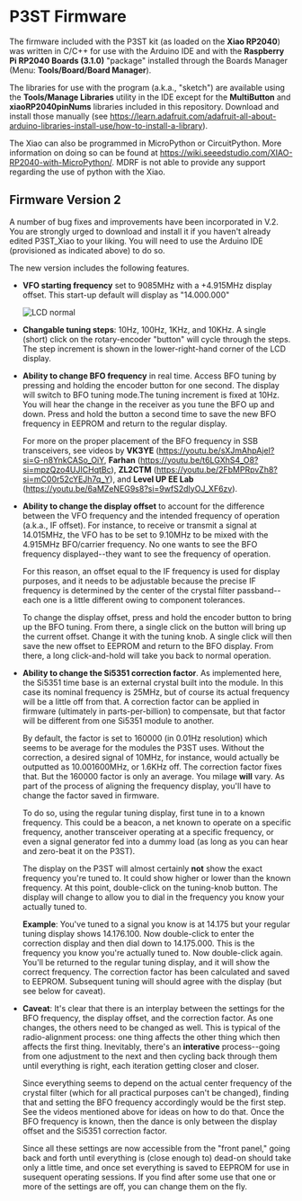 # P3ST Firmware

The firmware included with the P3ST kit (as loaded on the **Xiao RP2040**) was written in C/C++ for use with the Arduino IDE and with the **Raspberry Pi RP2040 Boards (3.1.0)** "package" installed through the Boards Manager (Menu: **Tools/Board/Board Manager**). 

The libraries for use with the program (a.k.a., "sketch") are available using the **Tools/Manage Libraries** utility in the IDE except for the **MultiButton** and **xiaoRP2040pinNums** libraries included in this repository. Download and install those manually (see <https://learn.adafruit.com/adafruit-all-about-arduino-libraries-install-use/how-to-install-a-library>).

The Xiao can also be programmed in MicroPython or CircuitPython. More information on doing so can be found at <https://wiki.seeedstudio.com/XIAO-RP2040-with-MicroPython/>. MDRF is not able to provide any support regarding the use of python with the Xiao.



## Firmware Version 2
A number of bug fixes and improvements have been incorporated in V.2. You are strongly urged to download and install it if you haven't already edited P3ST_Xiao to your liking. You will need to use the Arduino IDE (provisioned as indicated above) to do so.

The new version includes the following features.

* **VFO starting frequency** set to 9085MHz with a +4.915MHz display offset. This start-up default will display as "14.000.000"
     
   ![LCD normal](https://mostlydiyrf.com/wp-content/uploads/2024/03/LCD_normal.jpg)
* **Changable tuning steps**: 10Hz, 100Hz, 1KHz, and 10KHz. A single (short) click on the rotary-encoder "button" will cycle through the steps. The step increment is shown in the lower-right-hand corner of the LCD display.
* **Ability to change BFO frequency** in real time. Access BFO tuning by pressing and holding the encoder button for one second. The display will switch to BFO tuning mode.The tuning increment is fixed at 10Hz. You will hear the change in the receiver as you tune the BFO up and down. Press and hold the button a second time to save the new BFO frequency in EEPROM and return to the regular display.
 
  For more on the proper placement of the BFO frequency in SSB transceivers, see videos by **VK3YE** (<https://youtu.be/sXJmAhpAjeI?si=G-n8YnkCASo_OiY>, **Farhan** (<https://youtu.be/t6LGXhS4_O8?si=mpzQzo4UJICHqtBc>), **ZL2CTM** (<https://youtu.be/2FbMPRpvZh8?si=mC00r52cYEJh7q_Y>), and **Level UP EE Lab** (<https://youtu.be/6aMZeNEG9s8?si=9wfS2dIyOJ_XF6zv>).
* **Ability to change the display offset** to account for the difference between the VFO frequency and the intended frequency of operation (a.k.a., IF offset). For instance, to receive or transmit a signal at 14.015MHz, the VFO has to be set to 9.10MHz to be mixed with the 4.915MHz BFO/carrier frequency. No one wants to see the BFO frequency displayed--they want to see the frequency of operation.

   For this reason, an offset equal to the IF frequency is used for display purposes, and it needs to be adjustable because the precise IF frequency is determined by the center of the crystal filter passband--each one is a little different owing to component tolerances.

  To change the display offset, press and hold the encoder button to bring up the BFO tuning. From there, a single click on the button will bring up the current offset. Change it with the tuning knob. A single click will then save the new offset to EEPROM and return to the BFO display. From there, a long click-and-hold will take you back to normal operation.

* **Ability to change the Si5351 correction factor**. As implemented here, the Si5351 time base is an external crystal built into the module. In this case its nominal frequency is 25MHz, but of course its actual frequency will be a little off from that. A correction factor can be applied in firmware (ultimately in parts-per-billion) to compensate, but that factor will be different from one Si5351 module to another. 

   By default, the factor is set to 160000 (in 0.01Hz resolution) which seems to be average for the modules the P3ST uses. Without the correction, a desired signal of 10MHz, for instance, would actually be outputted as 10.001600MHz, or 1.6KHz off. The correction factor fixes that. But the 160000 factor is only an average. You milage **will** vary. As part of the process of aligning the frequency display, you'll have to change the factor saved in firmware.

   To do so, using the regular tuning display, first tune in to a known frequency. This could be a beacon, a net known to operate on a specific frequency, another transceiver operating at a specific frequency, or even a signal generator fed into a dummy load (as long as you can hear and zero-beat it on the P3ST).
   
   The display on the P3ST will almost certainly **not** show the exact frequency you're tuned to. It could show higher or lower than the known frequency. At this point, double-click on the tuning-knob button. The display will change to allow you to dial in the frequency you know your actually tuned to.
   
   **Example**: You've tuned to a signal you know is at 14.175 but your regular tuning display shows 14.176.100. Now double-click to enter the correction display and then dial down to 14.175.000. This is the frequency you know you're actually tuned to. Now double-click again. You'll be returned to the regular tuning display, and it will show the correct frequency. The correction factor has been calculated and saved to EEPROM. Subsequent tuning will should agree with the display (but see below for caveat).
* **Caveat**: It's clear that there is an interplay between the settings for the BFO frequency, the display offset, and the correction factor. As one changes, the others need to be changed as well. This is typical of the radio-alignment process: one thing affects the other thing which then affects the first thing. Inevitably, there's an **interative** process--going from one adjustment to the next and then cycling back through them until everything is right, each iteration getting closer and closer.

   Since everything seems to depend on the actual center frequency of the crystal filter (which for all practical purposes can't be changed), finding that and setting the BFO frequency accordingly would be the first step. See the videos mentioned above for ideas on how to do that. Once the BFO frequency is known, then the dance is only between the display offset and the Si5351 correction factor.
   
   Since all these settings are now accessible from the "front panel," going back and forth until everything is (close enough to) dead-on should take only a little time, and once set everything is saved to EEPROM for use in susequent operating sessions. If you find after some use that one or more of the settings are off, you can change them on the fly.
   
